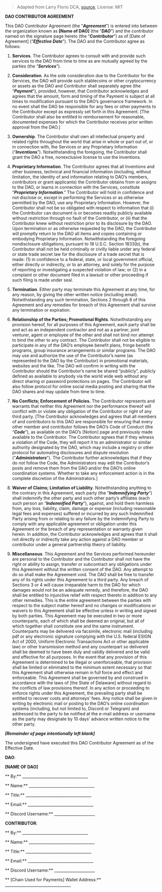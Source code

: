 > Adapted from Larry Florio DCA, [source](https://github.com/LarryFlorio/LegalForms/blob/main/DAO-Contributor-Agmt/DAO%20Contributor%20Agreement.md), License: MIT

**DAO CONTRIBUTOR AGREEMENT**

This DAO Contributor Agreement (the “**_Agreement_**”) is entered into between the organization known as **[Name of DAO]** (the “**_DAO_**”) and the contributor named on the signature page hereto (the “**_Contributor_**”) as of [Date of Agreement] (“**_Effective Date_**”). The DAO and the Contributor agree as follows:


1. **Services**.  The Contributor agrees to consult with and provide such services to the DAO from time to time as are mutually agreed by the parties (the “**_Services_**”). 


2. **Consideration**.  As the sole consideration due to the Contributor for the Services, the DAO will provide such stablecoins or other cryptocurrency or assets as the DAO and Contributor shall separately agree (the “**_Payment_**”), provided, however, that Contributor acknowledges and agrees that the amount, form and timing of the Payment is subject at all times to modification pursuant to the DAO’s governance framework. In no event shall the DAO be responsible for any fees or other payments to the Contributor except as expressly set forth in this Agreement. [The Contributor shall also be entitled to reimbursement for reasonable, documented expenses for which the Contributor receives prior written approval from the DAO.]


3. **Ownership**.  The Contributor shall own all intellectual property and related rights throughout the world that arise in whole or part out of, or in connection with, the Services or any Proprietary Information (“**_Inventions_**”). Notwithstanding the foregoing, the Contributor shall grant the DAO a free, nonexclusive license to use the Inventions.


4. **Proprietary Information**.  The Contributor agrees that all Inventions and other business, technical and financial information (including, without limitation, the identity of and information relating to DAO’s members, contributors or grant applicants) the Contributor obtains from or assigns to the DAO, or learns in connection with the Services, constitute “**_Proprietary Information_**.” The Contributor will hold in confidence and not disclose or, except in performing the Services or as otherwise permitted by the DAO, use any Proprietary Information. However, the Contributor shall not be so obligated with respect to information that (i) the Contributor can document is or becomes readily publicly available without restriction through no fault of the Contributor, or (ii) that the Contributor knew without restriction prior to its disclosure by the DAO. Upon termination or as otherwise requested by the DAO, the Contributor will promptly return to the DAO all items and copies containing or embodying Proprietary Information.  Notwithstanding the foregoing nondisclosure obligations, pursuant to 18 U.S.C. Section 1833(b), the Contributor shall not be held criminally or civilly liable under any federal or state trade secret law for the disclosure of a trade secret that is made: (1) in confidence to a federal, state, or local government official, either directly or indirectly, or to an attorney, and solely for the purpose of reporting or investigating a suspected violation of law; or (2) in a complaint or other document filed in a lawsuit or other proceeding if such filing is made under seal.


5. **Termination**.  Either party may terminate this Agreement at any time, for any reason, by giving the other written notice (including email). Notwithstanding any such termination, Sections 2 through 8 of this Agreement and any remedies for breach of this Agreement shall survive any termination or expiration.


6. **Relationship of the Parties; Promotional Rights**.  Notwithstanding any provision hereof, for all purposes of this Agreement, each party shall be and act as an independent contractor and not as a partner, joint venturer, agent or employee of the other and shall not bind nor attempt to bind the other to any contract. The Contributor shall not be eligible to participate in any of the DAO’s employee benefit plans, fringe benefit programs, group insurance arrangements or similar programs. The DAO may use and authorize the use of the Contributor’s name (as represented to the DAO by the Contributor) in promotional materials, websites and the like. The DAO will confirm in writing with the Contributor should the Contributor’s name be shared “publicly”, publicly defined as available to anybody via the world wide web without any direct sharing or password protections on pages. The Contributor will also follow protocol for online social media posting and sharing that the DAO shares and may update from time to time.


7. **No Conflicts; Enforcement of Policies.**  The Contributor represents and warrants that neither this Agreement nor the performance thereof will conflict with or violate any obligation of the Contributor or right of any third party. [The Contributor acknowledges and agrees that all members of and contributors to this DAO are responsible for ensuring that every other member and contributor follows the DAO’s Code of Conduct (the “**_Code_**”), as available on the DAO’s [Notion] page and previously made available to the Contributor. The Contributor agrees that if they witness a violation of the Code, they will report it to an administrator or similar authority designated by the DAO, which may include a registry or other protocol for automating disclosures and dispute resolution ("**_Administrators_**"). The Contributor further acknowledges that if they do not follow the Code, the Administrators may edit the Contributor’s posts and remove them from the DAO and/or the DAO’s online coordination systems. Whether to take any enforcement action is in the complete discretion of the Administrators.]


8. **Waiver of Claims; Limitation of Liability**.	Notwithstanding anything to the contrary in this Agreement, each party (the “**_Indemnifying Party_**”) shall indemnify the other party and such other party’s affiliates (each such person an “**_Indemnified Party_**”), against, and hold them harmless from, any loss, liability, claim, damage or expense (including reasonable legal fees and expenses) suffered or incurred by any such Indemnified Party arising from or relating to any failure by the Indemnifying Party to comply with any applicable agreement or obligation under this Agreement or the breach of any representation or warranty given herein. In addition, the Contributor acknowledges and agrees that it shall not directly or indirectly take any action against a DAO member or contributor under a general partnership theory of liability.


9. **Miscellaneous**.  This Agreement and the Services performed hereunder are personal to the Contributor and the Contributor shall not have the right or ability to assign, transfer or subcontract any obligations under this Agreement without the written consent of the DAO. Any attempt to do so shall make the Agreement void. The DAO shall be free to transfer any of its rights under this Agreement to a third party. Any breach of Sections 3 or 4 will cause irreparable harm to the DAO for which damages would not be an adequate remedy, and therefore, the DAO shall be entitled to injunctive relief with respect thereto in addition to any other remedies. This is the entire agreement between the parties with respect to the subject matter hereof and no changes or modifications or waivers to this Agreement shall be effective unless in writing and signed by both parties. This Agreement may be executed in two or more counterparts, each of which shall be deemed an original, but all of which together shall constitute one and the same instrument. Counterparts may be delivered via facsimile, electronic mail (including pdf or any electronic signature complying with the U.S. federal ESIGN Act of 2000, Uniform Electronic Transactions Act or other applicable law) or other transmission method and any counterpart so delivered shall be deemed to have been duly and validly delivered and be valid and effective for all purposes. In the event that any provision of this Agreement is determined to be illegal or unenforceable, that provision shall be limited or eliminated to the minimum extent necessary so that this Agreement shall otherwise remain in full force and effect and enforceable. This Agreement shall be governed by and construed in accordance with the laws of [the State of Delaware] without regard to the conflicts of law provisions thereof. In any action or proceeding to enforce rights under this Agreement, the prevailing party shall be entitled to recover costs and attorneys’ fees. Any notice shall be given in writing by electronic mail or posting to the DAO’s online coordination systems (including, but not limited to, Discord or Telegram) and addressed to the party to be notified at the e-mail address or username as the party may designate by 10 days’ advance written notice to the other party.

**_[Remainder of page intentionally left blank]_**

The undersigned have executed this DAO Contributor Agreement as of the Effective Date.

**DAO**:

**[NAME OF DAO]**

**						By:**	__________________________________

**						Name:**	__________________________________

**						Title:**	__________________________________

**						Email:**	__________________________________

**						Discord Username:**	_____________________


**CONTRIBUTOR**:

**						By:**	__________________________________

**						Name:**	__________________________________

**						Title:**	__________________________________

**						Email:**	__________________________________

**						Discord Username:**	_____________________

**						[Chain Used for Payments] Wallet Address:** __________________________________
